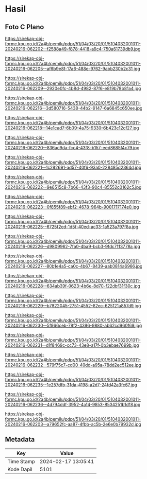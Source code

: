 # Hasil

## Foto C Plano

https://sirekap-obj-formc.kpu.go.id/2a4b/pemilu/pdpr/51/04/03/20/01/5104032001011-20240216-062202--f2588a49-f878-4418-a9c4-750a61739db9.jpg

https://sirekap-obj-formc.kpu.go.id/2a4b/pemilu/pdpr/51/04/03/20/01/5104032001011-20240216-062205--af6b9e8f-17a6-488e-9762-9abb230b2c31.jpg

https://sirekap-obj-formc.kpu.go.id/2a4b/pemilu/pdpr/51/04/03/20/01/5104032001011-20240216-062209--2920e0fc-4b8d-4982-87f6-e819b78b81a4.jpg

https://sirekap-obj-formc.kpu.go.id/2a4b/pemilu/pdpr/51/04/03/20/01/5104032001011-20240216-062216--3d580716-5438-44b2-9147-6a6845c650ee.jpg

https://sirekap-obj-formc.kpu.go.id/2a4b/pemilu/pdpr/51/04/03/20/01/5104032001011-20240216-062218--14e1cad7-6b09-4a75-9330-6b423c12cf27.jpg

https://sirekap-obj-formc.kpu.go.id/2a4b/pemilu/pdpr/51/04/03/20/01/5104032001011-20240216-062220--836ac9da-fcc4-43f8-b157-eed8685f4c79.jpg

https://sirekap-obj-formc.kpu.go.id/2a4b/pemilu/pdpr/51/04/03/20/01/5104032001011-20240216-062221--1c282691-ad57-40f6-93a0-228485d2364d.jpg

https://sirekap-obj-formc.kpu.go.id/2a4b/pemilu/pdpr/51/04/03/20/01/5104032001011-20240216-062222--9e6515c8-7b66-43f3-90c4-85552c0162c5.jpg

https://sirekap-obj-formc.kpu.go.id/2a4b/pemilu/pdpr/51/04/03/20/01/5104032001011-20240216-062223--0f855f89-ebf2-4678-964b-9001717174e0.jpg

https://sirekap-obj-formc.kpu.go.id/2a4b/pemilu/pdpr/51/04/03/20/01/5104032001011-20240216-062225--6725f2ed-1d5f-40ed-ac33-1a523a797f8a.jpg

https://sirekap-obj-formc.kpu.go.id/2a4b/pemilu/pdpr/51/04/03/20/01/5104032001011-20240216-062226--d9809962-7fa0-4ba9-bcb3-9fdc7113778a.jpg

https://sirekap-obj-formc.kpu.go.id/2a4b/pemilu/pdpr/51/04/03/20/01/5104032001011-20240216-062227--80b1e4a5-ca0c-4b67-8439-aab0814a6966.jpg

https://sirekap-obj-formc.kpu.go.id/2a4b/pemilu/pdpr/51/04/03/20/01/5104032001011-20240216-062228--634ab39f-0623-4b6e-8d70-f22dbf31f30c.jpg

https://sirekap-obj-formc.kpu.go.id/2a4b/pemilu/pdpr/51/04/03/20/01/5104032001011-20240216-062229--b7822045-2751-4552-82ec-625121a857d9.jpg

https://sirekap-obj-formc.kpu.go.id/2a4b/pemilu/pdpr/51/04/03/20/01/5104032001011-20240216-062230--5f966ceb-78f2-4386-9880-ab62cd960f69.jpg

https://sirekap-obj-formc.kpu.go.id/2a4b/pemilu/pdpr/51/04/03/20/01/5104032001011-20240216-062231--d1f8469c-cc73-43e8-a17f-0b3ebae7699b.jpg

https://sirekap-obj-formc.kpu.go.id/2a4b/pemilu/pdpr/51/04/03/20/01/5104032001011-20240216-062232--579f75c7-cd00-40dd-a95a-78dd2ec512ee.jpg

https://sirekap-obj-formc.kpu.go.id/2a4b/pemilu/pdpr/51/04/03/20/01/5104032001011-20240216-062235--1e257dfb-31da-4198-a2d7-24fd42a3fc67.jpg

https://sirekap-obj-formc.kpu.go.id/2a4b/pemilu/pdpr/51/04/03/20/01/5104032001011-20240216-062236--4d794ddf-3952-4a14-9853-8534251b1d18.jpg

https://sirekap-obj-formc.kpu.go.id/2a4b/pemilu/pdpr/51/04/03/20/01/5104032001011-20240216-062203--a79652fc-aa87-4fbb-ac5b-2e6e0b79932d.jpg


## Metadata

| Key        | Value               |
| ---------- | ------------------- |
| Time Stamp | 2024-02-17 13:05:41 |
| Kode Dapil | 5101                |



